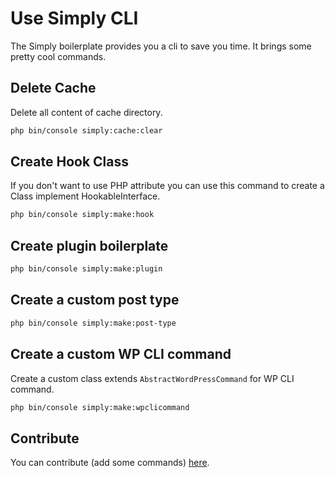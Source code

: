 # Use Simply CLI
The Simply boilerplate provides you a cli to save you time. It brings some pretty cool commands.

## Delete Cache
Delete all content of cache directory.
```bash
php bin/console simply:cache:clear
```

## Create Hook Class
If you don't want to use PHP attribute you can use this command to create a Class implement HookableInterface.
```bash
php bin/console simply:make:hook
```

## Create plugin boilerplate
```bash
php bin/console simply:make:plugin
```

## Create a custom post type
```bash
php bin/console simply:make:post-type
```

## Create a custom WP CLI command
Create a custom class extends `AbstractWordPressCommand` for WP CLI command.
```bash
php bin/console simply:make:wpclicommand
```

## Contribute
You can contribute (add some commands) [here](https://github.com/Amorfx/simply-maker).
